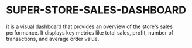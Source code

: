 # SUPER-STORE-SALES-DASHBOARD
it is a visual dashboard that provides an overview of the store's sales performance. It displays key metrics like total sales, profit, number of transactions, and average order value. 

